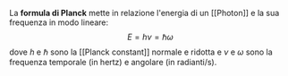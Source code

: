 La **formula di Planck** mette in relazione l'energia di un [[Photon]] e la sua frequenza in modo lineare:
$$E=h\nu=\hbar\omega$$
dove $h$ e $\hbar$ sono la [[Planck constant]] normale e ridotta e $\nu$ e $\omega$ sono la frequenza temporale (in hertz) e angolare (in radianti/s).